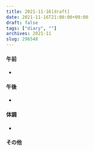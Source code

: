 ```yaml
---
title: 2021-11-16[draft]
date: 2021-11-16T21:00:00+09:00
draft: false
tags: ["diary", ""]
archives: 2021-11
slug: 296548
---
```

#### 午前
- 
#### 午後
- 
#### 体調
- 
#### その他